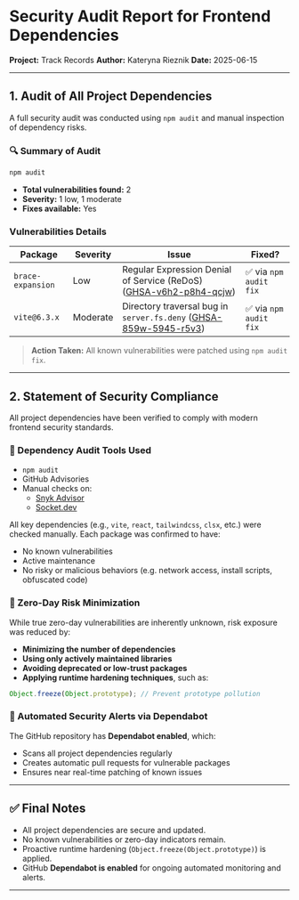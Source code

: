 # Security Audit Report for Frontend Dependencies

**Project:** Track Records
**Author:** Kateryna Rieznik
**Date:** 2025-06-15

---

## 1. Audit of All Project Dependencies

A full security audit was conducted using `npm audit` and manual inspection of dependency risks.

### 🔍 Summary of Audit

```sh
npm audit
```

- **Total vulnerabilities found:** 2
- **Severity:** 1 low, 1 moderate
- **Fixes available:** Yes

### Vulnerabilities Details

| Package            | Severity | Issue                                                                                          | Fixed?              |
|--------------------|----------|------------------------------------------------------------------------------------------------|---------------------|
| `brace-expansion`  | Low      | Regular Expression Denial of Service (ReDoS) ([GHSA-v6h2-p8h4-qcjw](https://github.com/advisories/GHSA-v6h2-p8h4-qcjw)) | ✅ via `npm audit fix` |
| `vite@6.3.x`       | Moderate | Directory traversal bug in `server.fs.deny` ([GHSA-859w-5945-r5v3](https://github.com/advisories/GHSA-859w-5945-r5v3)) | ✅ via `npm audit fix` |

> **Action Taken:**
> All known vulnerabilities were patched using `npm audit fix`.

---

## 2. Statement of Security Compliance

All project dependencies have been verified to comply with modern frontend security standards.

### 🔎 Dependency Audit Tools Used

- `npm audit`
- GitHub Advisories
- Manual checks on:
  - [Snyk Advisor](https://snyk.io/advisor)
  - [Socket.dev](https://socket.dev)

All key dependencies (e.g., `vite`, `react`, `tailwindcss`, `clsx`, etc.) were checked manually. Each package was confirmed to have:
- No known vulnerabilities
- Active maintenance
- No risky or malicious behaviors (e.g. network access, install scripts, obfuscated code)

### 🧯 Zero-Day Risk Minimization

While true zero-day vulnerabilities are inherently unknown, risk exposure was reduced by:

- **Minimizing the number of dependencies**
- **Using only actively maintained libraries**
- **Avoiding deprecated or low-trust packages**
- **Applying runtime hardening techniques**, such as:

```ts
Object.freeze(Object.prototype); // Prevent prototype pollution
```

### 🔔 Automated Security Alerts via Dependabot

The GitHub repository has **Dependabot enabled**, which:
- Scans all project dependencies regularly
- Creates automatic pull requests for vulnerable packages
- Ensures near real-time patching of known issues

---

## ✅ Final Notes

- All project dependencies are secure and updated.
- No known vulnerabilities or zero-day indicators remain.
- Proactive runtime hardening (`Object.freeze(Object.prototype)`) is applied.
- GitHub **Dependabot is enabled** for ongoing automated monitoring and alerts.

---

